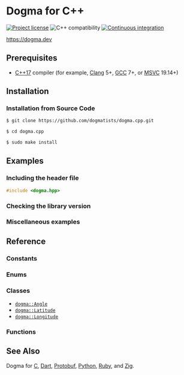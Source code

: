 # Dogma for C++

[![Project license](https://img.shields.io/badge/license-Public%20Domain-blue.svg)](https://unlicense.org)
![C++ compatibility](https://img.shields.io/badge/c%2B%2B-17%20%7C%2020-blue)
[![Continuous integration](https://github.com/dogmatists/dogma.cpp/workflows/Continuous%20integration/badge.svg)](https://github.com/dogmatists/dogma.cpp/actions?query=workflow%3A%22Continuous+integration%22)

<https://dogma.dev>

## Prerequisites

- [C++17][] compiler (for example, [Clang][] 5+, [GCC][] 7+, or [MSVC][] 19.14+)

[C++17]: https://en.wikipedia.org/wiki/C%2B%2B17
[Clang]: https://clang.llvm.org
[GCC]:   https://gcc.gnu.org
[MSVC]:  https://en.wikipedia.org/wiki/Microsoft_Visual_C%2B%2B

## Installation

### Installation from Source Code

```bash
$ git clone https://github.com/dogmatists/dogma.cpp.git

$ cd dogma.cpp

$ sudo make install
```

## Examples

### Including the header file

```c++
#include <dogma.hpp>
```

### Checking the library version

### Miscellaneous examples

## Reference

### Constants

### Enums

### Classes

- [`dogma::Angle`](https://dogma.dev/Angle/)
- [`dogma::Latitude`](https://dogma.dev/Latitude/)
- [`dogma::Longitude`](https://dogma.dev/Longitude/)

### Functions

## See Also

Dogma for [C][], [Dart][], [Protobuf][], [Python][], [Ruby][], and [Zig][].

[C]:        https://github.com/dogmatists/dogma.c
[C++]:      https://github.com/dogmatists/dogma.cpp
[Dart]:     https://github.com/dogmatists/dogma.dart
[Protobuf]: https://github.com/dogmatists/dogma.pb
[Python]:   https://github.com/dogmatists/dogma.py
[Ruby]:     https://github.com/dogmatists/dogma.rb
[Zig]:      https://github.com/dogmatists/dogma.zig
